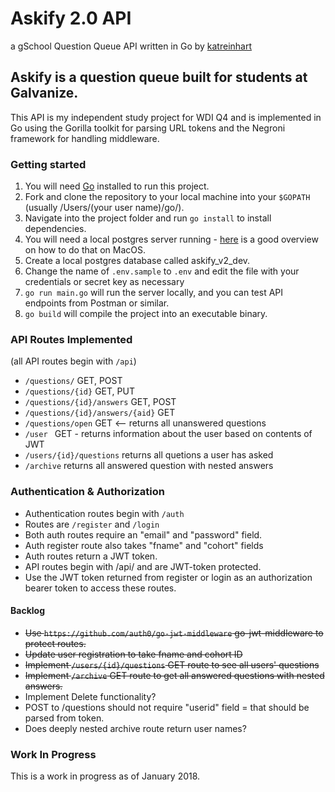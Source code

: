 # Askify 2.0 API 
a gSchool Question Queue API
written in Go by [katreinhart](kat.reinhart@gmail.com)

## Askify is a question queue built for students at Galvanize.  
This API is my independent study project for WDI Q4 and is implemented in Go using the Gorilla toolkit for parsing URL tokens and the Negroni framework for handling middleware. 

### Getting started
1. You will need [Go](http://golang.org) installed to run this project. 
1. Fork and clone the repository to your local machine into your ```$GOPATH``` (usually /Users/(your user name)/go/).
1. Navigate into the project folder and run ```go install``` to install dependencies. 
1. You will need a local postgres server running - [here](https://launchschool.com/blog/how-to-install-postgresql-on-a-mac) is a good overview on how to do that on MacOS.
1. Create a local postgres database called askify_v2_dev. 
1. Change the name of ```.env.sample``` to ```.env``` and edit the file with your credentials or secret key as necessary
1. ```go run main.go``` will run the server locally, and you can test API endpoints from Postman or similar. 
1. ```go build``` will compile the project into an executable binary. 

### API Routes Implemented 
(all API routes begin with ```/api```)
* ```/questions/``` GET, POST
* ```/questions/{id}``` GET, PUT
* ```/questions/{id}/answers``` GET, POST
* ```/questions/{id}/answers/{aid}``` GET
* ```/questions/open``` GET <-- returns all unanswered questions
* ```/user ``` GET - returns information about the user based on contents of JWT
* ```/users/{id}/questions``` returns all quetions a user has asked
* ```/archive``` returns all answered question with nested answers

### Authentication & Authorization
* Authentication routes begin with ```/auth```
* Routes are ```/register``` and ```/login```
* Both auth routes require an "email" and "password" field.
* Auth register route also takes "fname" and "cohort" fields
* Auth routes return a JWT token.
* API routes begin with /api/ and are JWT-token protected.
* Use the JWT token returned from register or login as an authorization bearer token to access these routes. 

#### Backlog
* ~~Use ```https://github.com/auth0/go-jwt-middleware``` go-jwt-middleware to protect routes.~~
* ~~Update user registration to take fname and cohort ID~~
* ~~Implement ```/users/{id}/questions``` GET route to see all users' questions~~
* ~~Implement ```/archive``` GET route to get all answered questions with nested answers.~~
* Implement Delete functionality? 
* POST to /questions should not require "userid" field = that should be parsed from token.
* Does deeply nested archive route return user names? 

### Work In Progress
This is a work in progress as of January 2018.
